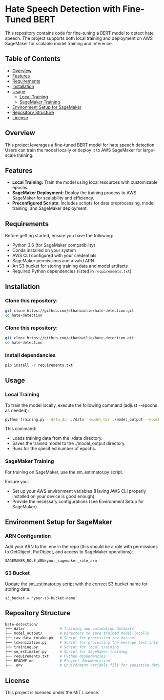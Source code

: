 # Hate Speech Detection with Fine-Tuned BERT

This repository contains code for fine-tuning a BERT model to detect hate speech. The project supports both local training and deployment on AWS SageMaker for scalable model training and inference.

## Table of Contents

- [Overview](#overview)
- [Features](#features)
- [Requirements](#requirements)
- [Installation](#installation)
- [Usage](#usage)
  - [Local Training](#local-training)
  - [SageMaker Training](#sagemaker-training)
- [Environment Setup for SageMaker](#environment-setup-for-sagemaker)
- [Repository Structure](#repository-structure)
- [License](#license)

## Overview

This project leverages a fine-tuned BERT model for hate speech detection. Users can train the model locally or deploy it to AWS SageMaker for large-scale training.

## Features

- **Local Training:** Train the model using local resources with customizable epochs.
- **SageMaker Deployment:** Deploy the training process to AWS SageMaker for scalability and efficiency.
- **Preconfigured Scripts:** Includes scripts for data preprocessing, model training, and SageMaker deployment.

## Requirements

Before getting started, ensure you have the following:

- Python 3.6 (for SageMaker compatibility)
- Conda installed on your system
- AWS CLI configured with your credentials
- SageMaker permissions and a valid ARN
- An S3 bucket for storing training data and model artifacts
- Required Python dependencies (listed in `requirements.txt`)

## Installation

### Clone this repository:

```bash
git clone https://github.com/ethanbailie/hate-detection.git
cd hate-detection
```

### Clone this repository:

```bash
git clone https://github.com/ethanbailie/hate-detection.git
cd hate-detection
```

### Install dependancies
```bash
pip install -r requirements.txt
```

## Usage

### Local Training
To train the model locally, execute the following command (adjust --epochs as needed):
```bash
python training.py --data_dir ./data --model_dir ./model_output --epochs 1
```

This command:
- Loads training data from the ./data directory.
- Saves the trained model to the ./model_output directory.
- Runs for the specified number of epochs.

### SageMaker Training
For training on SageMaker, use the sm_estimator.py script.

Ensure you:
- Set up your AWS environment variables (Having AWS CLI properly installed on your device is good enough).
- Provide the necessary configurations (see Environment Setup for SageMaker).

## Environment Setup for SageMaker
### ARN Configuration
Add your ARN to the .env in the repo (this should be a role with permissions to GetObject, PutObject, and access to SageMaker operations):
```
SAGEMAKER_ROLE_ARN=your_sagemaker_role_arn
```

### S3 Bucket
Update the sm_estimator.py script with the correct S3 bucket name for storing data:
```
s3_bucket = 'your-s3-bucket-name'
```

## Repository Structure
```bash
hate-detection/
├── data/                # Training and validation datasets
├── model_output/        # Directory to save trained model locally
├── raw_data_intake.py   # Script for processing raw dataset
├── tokenization.py      # Script for processing the message text into tokens
├── training.py          # Script for local training
├── sm_estimator.py      # Script for SageMaker training
├── requirements.txt     # Python dependencies
├── README.md            # Project documentation
├── .env                 # Environment variable file for sensitive data
```

## License

This project is licensed under the MIT License.
